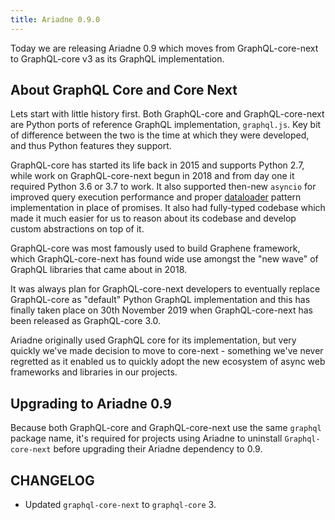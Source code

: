 ```yaml
---
title: Ariadne 0.9.0
---
```


Today we are releasing Ariadne 0.9 which moves from GraphQL-core-next to GraphQL-core v3 as its GraphQL implementation.

<!--truncate-->

## About GraphQL Core and Core Next

Lets start with little history first. Both GraphQL-core and GraphQL-core-next are Python ports of reference GraphQL implementation, `graphql.js`. Key bit of difference between the two is the time at which they were developed, and thus Python features they support.

GraphQL-core has started its life back in 2015 and supports Python 2.7, while work on GraphQL-core-next begun in 2018 and from day one it required Python 3.6 or 3.7 to work. It also supported then-new `asyncio` for improved query execution performance and proper [dataloader](https://github.com/syrusakbary/aiodataloader) pattern implementation in place of promises. It also had fully-typed codebase which made it much easier for us to reason about its codebase and develop custom abstractions on top of it.

GraphQL-core was most famously used to build Graphene framework, which GraphQL-core-next has found wide use amongst the "new wave" of GraphQL libraries that came about in 2018.

It was always plan for GraphQL-core-next developers to eventually replace GraphQL-core as "default" Python GraphQL implementation and this has finally taken place on 30th November 2019 when GraphQL-core-next has been released as GraphQL-core 3.0.

Ariadne originally used GraphQL core for its implementation, but very quickly we've made decision to move to core-next - something we've never regretted as it enabled us to quickly adopt the new ecosystem of async web frameworks and libraries in our projects.

## Upgrading to Ariadne 0.9

Because both GraphQL-core and GraphQL-core-next use the same `graphql` package name, it's required for projects using Ariadne to uninstall `Graphql-core-next` before upgrading their Ariadne dependency to 0.9.

## CHANGELOG

- Updated `graphql-core-next` to `graphql-core` 3.
